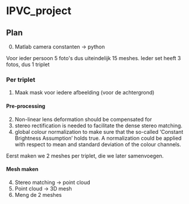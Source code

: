 # IPVC_project

## Plan
0. Matlab camera constanten -> python

Voor ieder persoon 5 foto's dus uiteindelijk 15 meshes.
Ieder set heeft 3 fotos, dus 1 triplet

### Per triplet
1. Maak mask voor iedere afbeelding (voor de achtergrond)

#### Pre-processing
2. Non-linear lens deformation should be compensated for
3. stereo rectification is needed to facilitate the dense stereo
matching.
4. global colour normalization to make sure that the so-called ‘Constant Brightness Assumption’ holds true. A normalization could be applied with respect to
mean and standard deviation of the colour channels.

Eerst maken we 2 meshes per triplet, die we later samenvoegen. 
#### Mesh maken
4. Stereo matching -> point cloud
5. Point cloud -> 3D mesh
5. Meng de 2 meshes
